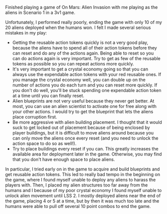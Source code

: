 Finished playing a game of On Mars: Alien Invasion with me playing as the aliens in Scenario 1 in a 3v1 game.

Unfortunately, I performed really poorly, ending the game with only 10 of my 20 aliens deployed when the humans won. I felt I made several serious mistakes in my play:

- Getting the reusable action tokens quickly is not a very good play, because the aliens have to spend all of their action tokens before they can reset and do any of the actions again. Being able to reset so you can do actions again is very important. Try to get as few of the reusable tokens as possible so you can repeat actions more quickly.
- It's very important to get a crystal economy going so that you can always use the expendable action tokens with your red reusable ones. If you manage the crystal economy well, you can double up on the number of actions you do each turn and you can reset more quickly. If you don't do well, you'll be stuck spending one expendable action token at a time until you can finally reset.
- Alien blueprints are not very useful because they never get better. At most, you can use an alien scientist to activate one for free along with your other actions. I would try to get the blueprint that lets the aliens place corruption first.
- Be more aggressive with alien building placement. I thought that it would suck to get locked out of placement because of being enclosed by player buildings, but it is difficult to move aliens around because you can only move the aliens once every reset (and you need to unlock the action space to do so as well!).
- Try to place buildings every reset if you can. This greatly increases the available area for deployment later in the game. Otherwise, you may find that you don't have enough space to place aliens.

In particular, I tried early on in the game to acquire and build blueprints and get reusable action tokens. This led to really bad tempo in the beginning on the game, where I found myself unable to deploy any aliens to harass the players with. Then, I placed my alien structures too far away from the humans and I because of my poor crystal economy I found myself unable to unlock alien movement until LSS 2. I mostly deployed aliens near the end of the game, placing 4 or 5 at a time, but by then it was much too late and the humans were able to pull off several 10 point combos to end the game.
